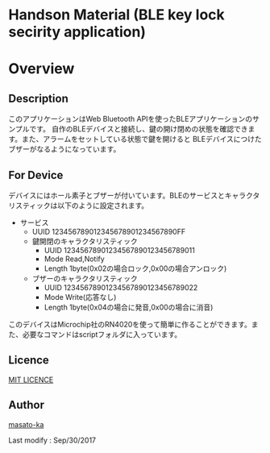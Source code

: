 Handson Material (BLE key lock secirity application)
====

# Overview

## Description

このアプリケーションはWeb Bluetooth APIを使ったBLEアプリケーションのサンプルです。
自作のBLEデバイスと接続し、鍵の開け閉めの状態を確認できます。また、アラームをセットしている状態で鍵を開けると
BLEデバイスにつけたブザーがなるようになっています。

## For Device
デバイスにはホール素子とブザーが付いています。BLEのサービスとキャラクタリスティックは以下のように設定されます。
　
* サービス　
    * UUID 123456789012345678901234567890FF
    * 鍵開閉のキャラクタリスティック 
        * UUID 12345678901234567890123456789011
        * Mode Read,Notify
        * Length 1byte(0x02の場合ロック,0x00の場合アンロック)
    * ブザーのキャラクタリスティック
        * UUID 12345678901234567890123456789022
        * Mode Write(応答なし)
        * Length 1byte(0x04の場合に発音,0x00の場合に消音)

このデバイスはMicrochip社のRN4020を使って簡単に作ることができます。また、必要なコマンドはscriptフォルダに入っています。



## Licence

[MIT LICENCE](https://github.com/masato-ka/geo-hash-potate/blob/master/LICENSE.txt)


## Author

[masato-ka](https://twitter.com/masato_ka)

Last modify : Sep/30/2017